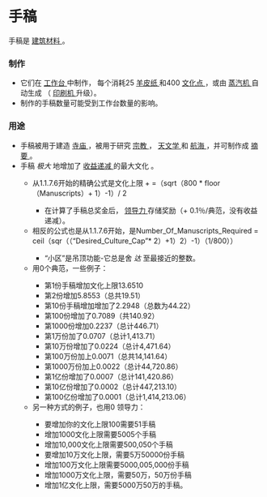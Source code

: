# 手稿
<p>
    手稿是
  <a href="#Resources">
      建筑材料
  </a>
    。
</p>

### 制作
<ul>
    <li>
        它们在
      <a href="#workshop">
          工作台
      </a>
        中制作，
        每个消耗25
      <a href="#parchment">
          羊皮纸
      </a>
        和400
      <a href="#culture">
          文化点
      </a>
        ，或由
      <a href="#Buildings#Steamworks">
          蒸汽机
      </a>
        自动生成
        （
      <a href="#workshop#Printing_Press">
          印刷机
      </a>
        升级）。
    </li>
    <li>
        制作的手稿数量可能受到工作台数量的影响。
    </li>
  </ul>

### 用途
<ul>
    <li>
        手稿被用于建造
      <a href="?file=001-猫咪百科/01-建筑物/07-文化建筑#寺庙">
          寺庙
      </a>
        ，被用于研究
      <a href="?file=001-猫咪百科/03-科技/01-科技#宗教">
          宗教
      </a>
        ，
      <a href="?file=001-猫咪百科/03-科技/01-科技#天文学">
          天文学
      </a>
        和
      <a href="#Technologies#Navigation">
          航海
      </a>
        ，并可制作成
      <a href="#compendium">
          摘要
      </a>
        。
    </li>
    <li>
        手稿
      <em>
          极大
      </em>
        地增加了
      <a href="#Diminishing+Returns">
          收益递减
      </a>
        的最大文化
        。
    </li>
    <ul>
      <li>
          从1.1.7.6开始的精确公式是文化上限 + =（sqrt（800 * floor（Manuscripts）+ 1）-1）/ 2
      </li>
      <ul>
        <li>
            在计算了手稿总奖金后，
          <a href="#Paragon">
              领导力
          </a>
            存储奖励（+ 0.1％/典范，没有收益递减）。
        </li>
      </ul>
      <li>
          相反的公式也是从1.1.7.6开始，是Number_Of_Manuscripts_Required = ceil（sqr（（“Desired_Culture_Cap”* 2）+1）2）-1）（1/800））
      </li>
      <ul>
        <li>
            “小区”是吊顶功能-它总是舍
          <em>
              达
          </em>
            至最接近的整数。
        </li>
      </ul>
      <li>
          用0个典范，一些例子：
      </li>
      <ul>
        <li>
            第1份手稿增加文化上限13.6510
        </li>
        <li>
            第2份增加5.8553（总共19.51）
        </li>
        <li>
            第10份手稿增加增加了2.2948（总数为44.22）
        </li>
        <li>
            第100份增加了0.7089（共140.92）
        </li>
        <li>
            第1000份增加0.2237（总计446.71）
        </li>
        <li>
            第1万份加了0.0707（总计1,413.71）
        </li>
        <li>
            第10万份增加了0.0224（总计4,471.64）
        </li>
        <li>
            第100万份加上0.0071（总共14,141.64）
        </li>
        <li>
            第1000万份加上0.0022（总计44,720.86）
        </li>
        <li>
            第1亿份增加了0.0007（总计141,420.86）
        </li>
        <li>
            第10亿份增加了0.0002（总计447,213.10）
        </li>
        <li>
            第100亿份增加了0.0001（总计1,414,213.06）
        </li>
      </ul>
      <li>
          另一种方式的例子，也用0 领导力：
      </li>
      <ul>
        <li>
            要增加你的文化上限100需要51手稿
        </li>
        <li>
            增加1000文化上限需要5005个手稿
        </li>
        <li>
            增加10,000文化上限需要500,050个手稿
        </li>
        <li>
            要增加10万文化上限，需要5万50000份手稿
        </li>
        <li>
            增加100万文化上限需要5000,005,000份手稿
        </li>
        <li>
            增加1000万文化上限，需要50万，50万份手稿
        </li>
        <li>
            增加1亿文化上限，需要5000万50万的手稿。
        </li>
      </ul>
    </ul>
  </ul>
